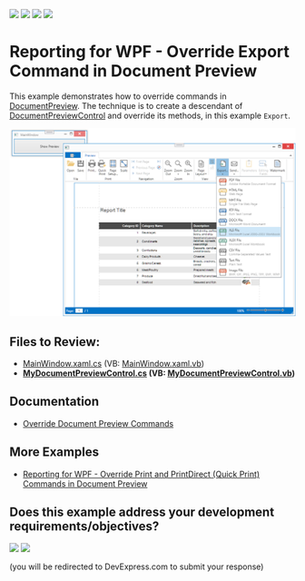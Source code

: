 <!-- default badges list -->
![](https://img.shields.io/endpoint?url=https://codecentral.devexpress.com/api/v1/VersionRange/128598034/23.1.3%2B)
[![](https://img.shields.io/badge/Open_in_DevExpress_Support_Center-FF7200?style=flat-square&logo=DevExpress&logoColor=white)](https://supportcenter.devexpress.com/ticket/details/E4482)
[![](https://img.shields.io/badge/📖_How_to_use_DevExpress_Examples-e9f6fc?style=flat-square)](https://docs.devexpress.com/GeneralInformation/403183)
[![](https://img.shields.io/badge/💬_Leave_Feedback-feecdd?style=flat-square)](#does-this-example-address-your-development-requirementsobjectives)
<!-- default badges end -->
# Reporting for WPF - Override Export Command in Document Preview

This example demonstrates how to override commands in [DocumentPreview](https://docs.devexpress.com/WPF/9697/controls-and-libraries/printing-exporting/concepts/document-preview). The technique is to create a descendant of [DocumentPreviewControl](https://docs.devexpress.com/WPF/DevExpress.Xpf.Printing.DocumentPreviewControl) and override its methods, in this example `Export`.

![Reporting for WinForms - Override Export Command in Document Preview](Images/screenshot.png)

## Files to Review:

* [MainWindow.xaml.cs](./CS/ReportingWpfOverrideExportCommand/MainWindow.xaml.cs) (VB: [MainWindow.xaml.vb](./VB/ReportingWpfOverrideExportCommandVB/MainWindow.xaml.vb))
* **[MyDocumentPreviewControl.cs](./CS/ReportingWpfOverrideExportCommand/MyDocumentPreviewControl.cs) (VB: [MyDocumentPreviewControl.vb](./VB/ReportingWpfOverrideExportCommandVB/MyDocumentPreviewControl.vb))**

## Documentation

- [Override Document Preview Commands](https://docs.devexpress.com/XtraReports/115362/wpf-reporting/wpf-reporting-document-preview/api-and-customization/override-document-preview-commands)

## More Examples

- [Reporting for WPF - Override Print and PrintDirect (Quick Print) Commands in Document Preview](https://github.com/DevExpress-Examples/reporting-wpf-override-print-commands)
<!-- feedback -->
## Does this example address your development requirements/objectives?

[<img src="https://www.devexpress.com/support/examples/i/yes-button.svg"/>](https://www.devexpress.com/support/examples/survey.xml?utm_source=github&utm_campaign=reporting-wpf-override-export-commands&~~~was_helpful=yes) [<img src="https://www.devexpress.com/support/examples/i/no-button.svg"/>](https://www.devexpress.com/support/examples/survey.xml?utm_source=github&utm_campaign=reporting-wpf-override-export-commands&~~~was_helpful=no)

(you will be redirected to DevExpress.com to submit your response)
<!-- feedback end -->
